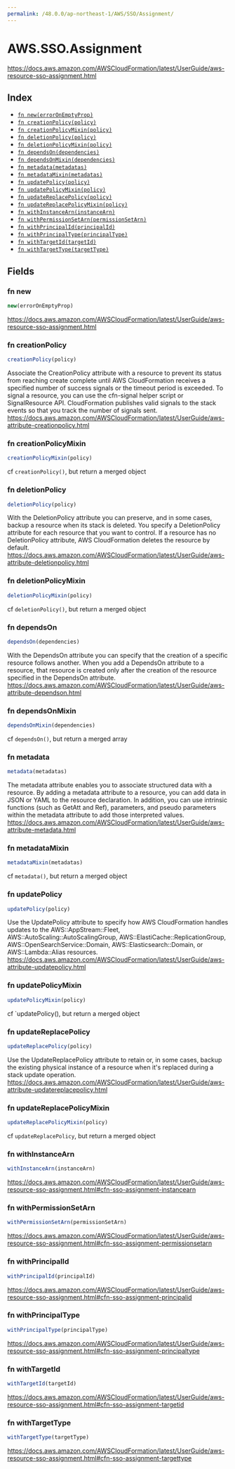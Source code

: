 ```yaml
---
permalink: /48.0.0/ap-northeast-1/AWS/SSO/Assignment/
---
```


# AWS.SSO.Assignment

https://docs.aws.amazon.com/AWSCloudFormation/latest/UserGuide/aws-resource-sso-assignment.html

## Index

* [`fn new(errorOnEmptyProp)`](#fn-new)
* [`fn creationPolicy(policy)`](#fn-creationpolicy)
* [`fn creationPolicyMixin(policy)`](#fn-creationpolicymixin)
* [`fn deletionPolicy(policy)`](#fn-deletionpolicy)
* [`fn deletionPolicyMixin(policy)`](#fn-deletionpolicymixin)
* [`fn dependsOn(dependencies)`](#fn-dependson)
* [`fn dependsOnMixin(dependencies)`](#fn-dependsonmixin)
* [`fn metadata(metadatas)`](#fn-metadata)
* [`fn metadataMixin(metadatas)`](#fn-metadatamixin)
* [`fn updatePolicy(policy)`](#fn-updatepolicy)
* [`fn updatePolicyMixin(policy)`](#fn-updatepolicymixin)
* [`fn updateReplacePolicy(policy)`](#fn-updatereplacepolicy)
* [`fn updateReplacePolicyMixin(policy)`](#fn-updatereplacepolicymixin)
* [`fn withInstanceArn(instanceArn)`](#fn-withinstancearn)
* [`fn withPermissionSetArn(permissionSetArn)`](#fn-withpermissionsetarn)
* [`fn withPrincipalId(principalId)`](#fn-withprincipalid)
* [`fn withPrincipalType(principalType)`](#fn-withprincipaltype)
* [`fn withTargetId(targetId)`](#fn-withtargetid)
* [`fn withTargetType(targetType)`](#fn-withtargettype)

## Fields

### fn new

```ts
new(errorOnEmptyProp)
```

https://docs.aws.amazon.com/AWSCloudFormation/latest/UserGuide/aws-resource-sso-assignment.html

### fn creationPolicy

```ts
creationPolicy(policy)
```

Associate the CreationPolicy attribute with a resource to prevent its status from reaching create complete until AWS CloudFormation receives a specified number of success signals or the timeout period is exceeded. To signal a resource, you can use the cfn-signal helper script or SignalResource API. CloudFormation publishes valid signals to the stack events so that you track the number of signals sent. 
https://docs.aws.amazon.com/AWSCloudFormation/latest/UserGuide/aws-attribute-creationpolicy.html

### fn creationPolicyMixin

```ts
creationPolicyMixin(policy)
```

cf `creationPolicy()`, but return a merged object

### fn deletionPolicy

```ts
deletionPolicy(policy)
```

With the DeletionPolicy attribute you can preserve, and in some cases, backup a resource when its stack is deleted. You specify a DeletionPolicy attribute for each resource that you want to control. If a resource has no DeletionPolicy attribute, AWS CloudFormation deletes the resource by default. 
https://docs.aws.amazon.com/AWSCloudFormation/latest/UserGuide/aws-attribute-deletionpolicy.html

### fn deletionPolicyMixin

```ts
deletionPolicyMixin(policy)
```

cf `deletionPolicy()`, but return a merged object

### fn dependsOn

```ts
dependsOn(dependencies)
```

With the DependsOn attribute you can specify that the creation of a specific resource follows another. When you add a DependsOn attribute to a resource, that resource is created only after the creation of the resource specified in the DependsOn attribute. 
https://docs.aws.amazon.com/AWSCloudFormation/latest/UserGuide/aws-attribute-dependson.html

### fn dependsOnMixin

```ts
dependsOnMixin(dependencies)
```

cf `dependsOn()`, but return a merged array

### fn metadata

```ts
metadata(metadatas)
```

The metadata attribute enables you to associate structured data with a resource. By adding a metadata attribute to a resource, you can add data in JSON or YAML to the resource declaration. In addition, you can use intrinsic functions (such as GetAtt and Ref), parameters, and pseudo parameters within the metadata attribute to add those interpreted values. 
https://docs.aws.amazon.com/AWSCloudFormation/latest/UserGuide/aws-attribute-metadata.html

### fn metadataMixin

```ts
metadataMixin(metadatas)
```

cf `metadata()`, but return a merged object

### fn updatePolicy

```ts
updatePolicy(policy)
```

Use the UpdatePolicy attribute to specify how AWS CloudFormation handles updates to the AWS::AppStream::Fleet, AWS::AutoScaling::AutoScalingGroup, AWS::ElastiCache::ReplicationGroup, AWS::OpenSearchService::Domain, AWS::Elasticsearch::Domain, or AWS::Lambda::Alias resources. 
https://docs.aws.amazon.com/AWSCloudFormation/latest/UserGuide/aws-attribute-updatepolicy.html

### fn updatePolicyMixin

```ts
updatePolicyMixin(policy)
```

cf `updatePolicy(), but return a merged object

### fn updateReplacePolicy

```ts
updateReplacePolicy(policy)
```

Use the UpdateReplacePolicy attribute to retain or, in some cases, backup the existing physical instance of a resource when it's replaced during a stack update operation. 
https://docs.aws.amazon.com/AWSCloudFormation/latest/UserGuide/aws-attribute-updatereplacepolicy.html

### fn updateReplacePolicyMixin

```ts
updateReplacePolicyMixin(policy)
```

cf `updateReplacePolicy`, but return a merged object

### fn withInstanceArn

```ts
withInstanceArn(instanceArn)
```

https://docs.aws.amazon.com/AWSCloudFormation/latest/UserGuide/aws-resource-sso-assignment.html#cfn-sso-assignment-instancearn

### fn withPermissionSetArn

```ts
withPermissionSetArn(permissionSetArn)
```

https://docs.aws.amazon.com/AWSCloudFormation/latest/UserGuide/aws-resource-sso-assignment.html#cfn-sso-assignment-permissionsetarn

### fn withPrincipalId

```ts
withPrincipalId(principalId)
```

https://docs.aws.amazon.com/AWSCloudFormation/latest/UserGuide/aws-resource-sso-assignment.html#cfn-sso-assignment-principalid

### fn withPrincipalType

```ts
withPrincipalType(principalType)
```

https://docs.aws.amazon.com/AWSCloudFormation/latest/UserGuide/aws-resource-sso-assignment.html#cfn-sso-assignment-principaltype

### fn withTargetId

```ts
withTargetId(targetId)
```

https://docs.aws.amazon.com/AWSCloudFormation/latest/UserGuide/aws-resource-sso-assignment.html#cfn-sso-assignment-targetid

### fn withTargetType

```ts
withTargetType(targetType)
```

https://docs.aws.amazon.com/AWSCloudFormation/latest/UserGuide/aws-resource-sso-assignment.html#cfn-sso-assignment-targettype